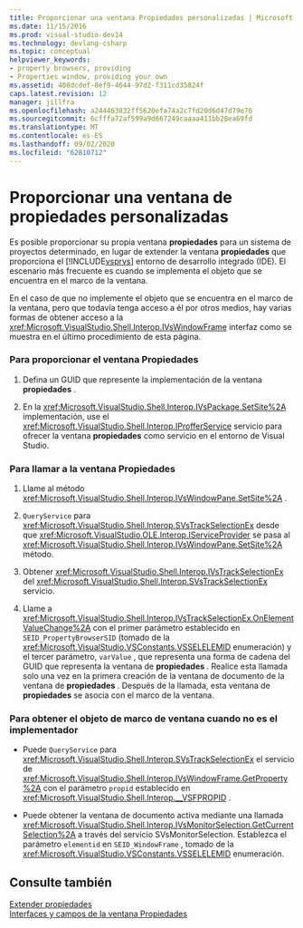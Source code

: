 ```yaml
---
title: Proporcionar una ventana Propiedades personalizadas | Microsoft Docs
ms.date: 11/15/2016
ms.prod: visual-studio-dev14
ms.technology: devlang-csharp
ms.topic: conceptual
helpviewer_keywords:
- property browsers, providing
- Properties window, providing your own
ms.assetid: 408dcdef-8ef9-4644-97d2-f311cd35824f
caps.latest.revision: 12
manager: jillfra
ms.openlocfilehash: a244463832ff5620efa74a2c7fd20d6d47d79e76
ms.sourcegitcommit: 6cfffa72af599a9d667249caaaa411bb28ea69fd
ms.translationtype: MT
ms.contentlocale: es-ES
ms.lasthandoff: 09/02/2020
ms.locfileid: "62810712"
---
```

# <a name="providing-a-custom-properties-window"></a>Proporcionar una ventana de propiedades personalizadas
Es posible proporcionar su propia ventana **propiedades** para un sistema de proyectos determinado, en lugar de extender la ventana **propiedades** que proporciona el [!INCLUDE[vsprvs](../includes/vsprvs-md.md)] entorno de desarrollo integrado (IDE). El escenario más frecuente es cuando se implementa el objeto que se encuentra en el marco de la ventana.  
  
 En el caso de que no implemente el objeto que se encuentra en el marco de la ventana, pero que todavía tenga acceso a él por otros medios, hay varias formas de obtener acceso a la <xref:Microsoft.VisualStudio.Shell.Interop.IVsWindowFrame> interfaz como se muestra en el último procedimiento de esta página.  
  
### <a name="to-provide-your-properties-window"></a>Para proporcionar el ventana Propiedades  
  
1. Defina un GUID que represente la implementación de la ventana **propiedades** .  
  
2. En la <xref:Microsoft.VisualStudio.Shell.Interop.IVsPackage.SetSite%2A> implementación, use el <xref:Microsoft.VisualStudio.Shell.Interop.IProfferService> servicio para ofrecer la ventana **propiedades** como servicio en el entorno de Visual Studio.  
  
### <a name="to-call-your-properties-window"></a>Para llamar a la ventana Propiedades  
  
1. Llame al método <xref:Microsoft.VisualStudio.Shell.Interop.IVsWindowPane.SetSite%2A> .  
  
2. `QueryService` para <xref:Microsoft.VisualStudio.Shell.Interop.SVsTrackSelectionEx> desde que <xref:Microsoft.VisualStudio.OLE.Interop.IServiceProvider> se pasa al <xref:Microsoft.VisualStudio.Shell.Interop.IVsWindowPane.SetSite%2A> método.  
  
3. Obtener <xref:Microsoft.VisualStudio.Shell.Interop.IVsTrackSelectionEx> del <xref:Microsoft.VisualStudio.Shell.Interop.SVsTrackSelectionEx> servicio.  
  
4. Llame a <xref:Microsoft.VisualStudio.Shell.Interop.IVsTrackSelectionEx.OnElementValueChange%2A> con el primer parámetro establecido en `SEID_PropertyBrowserSID` (tomado de la <xref:Microsoft.VisualStudio.VSConstants.VSSELELEMID> enumeración) y el tercer parámetro, `varValue` , que representa una forma de cadena del GUID que representa la ventana de **propiedades** . Realice esta llamada solo una vez en la primera creación de la ventana de documento de la ventana de **propiedades** . Después de la llamada, esta ventana de **propiedades** se asocia con el marco de la ventana.  
  
### <a name="to-obtain-the-window-frame-object-when-you-are-not-the-implementer"></a>Para obtener el objeto de marco de ventana cuando no es el implementador  
  
- Puede `QueryService` para <xref:Microsoft.VisualStudio.Shell.Interop.SVsTrackSelectionEx> el servicio de <xref:Microsoft.VisualStudio.Shell.Interop.IVsWindowFrame.GetProperty%2A> con el parámetro `propid` establecido en <xref:Microsoft.VisualStudio.Shell.Interop.__VSFPROPID> .  
  
- Puede obtener la ventana de documento activa mediante una llamada <xref:Microsoft.VisualStudio.Shell.Interop.IVsMonitorSelection.GetCurrentSelection%2A> a través del servicio SVsMonitorSelection. Establezca el parámetro `elementid` en `SEID_WindowFrame` , tomado de la <xref:Microsoft.VisualStudio.VSConstants.VSSELELEMID> enumeración.  
  
## <a name="see-also"></a>Consulte también  
 [Extender propiedades](../extensibility/internals/extending-properties.md)   
 [Interfaces y campos de la ventana Propiedades](../extensibility/internals/properties-window-fields-and-interfaces.md)